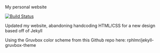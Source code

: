 My personal website

[![Build Status](https://travis-ci.com/adkinsrs/sadkins_site.svg?branch=master)](https://travis-ci.com/adkinsrs/sadkins_site)

Updated my website, abandoning handcoding HTML/CSS for a new design based off of Jekyll

Using the Gruvbox color scheme from this Github repo here: rphlmr/jekyll-gruvbox-theme
